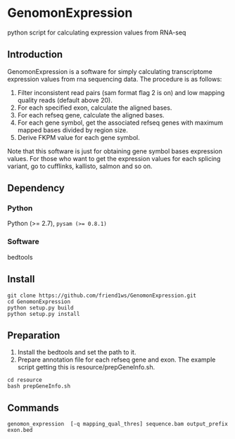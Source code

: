# GenomonExpression
python script for calculating expression values from RNA-seq

## Introduction

GenomonExpression is a software for simply calculating transcriptome expression values 
from rna sequencing data. The procedure is as follows:

1. Filter inconsistent read pairs (sam format flag 2 is on) and low mapping quality reads (default above 20).
2. For each specified exon, calculate the aligned bases.
3. For each refseq gene, calculate the aligned bases. 
4. For each gene symbol, get the associated refseq genes with maximum mapped bases divided by region size.
5. Derive FKPM value for each gene symbol.

Note that this software is just for obtaining gene symbol bases expression values.
For those who want to get the expression values for each splicing variant, go to cufflinks, kallisto, salmon and so on.

## Dependency

### Python
Python (>= 2.7), `pysam (>= 0.8.1)`

### Software
bedtools

## Install

```
git clone https://github.com/friend1ws/GenomonExpression.git
cd GenomonExpression
python setup.py build
python setup.py install
```
## Preparation

1. Install the bedtools and set the path to it.
2. Prepare annotation file for each refseq gene and exon. The example script getting this is resource/prepGeneInfo.sh.

```
cd resource
bash prepGeneInfo.sh
```

## Commands

```
genomon_expression  [-q mapping_qual_thres] sequence.bam output_prefix exon.bed
```

